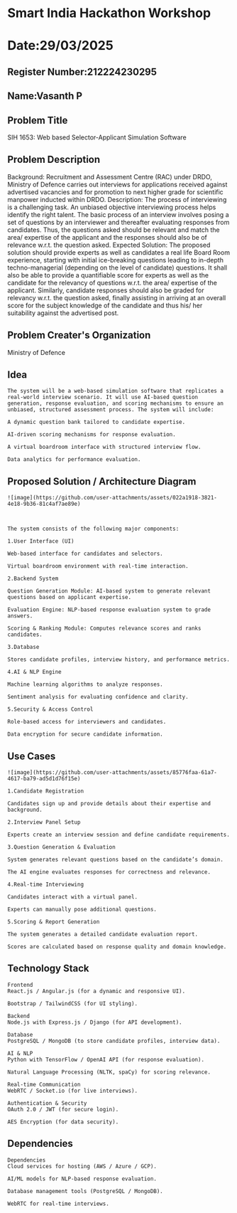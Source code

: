 # Smart India Hackathon Workshop
# Date:29/03/2025
## Register Number:212224230295
## Name:Vasanth P
## Problem Title
SIH 1653: Web based Selector-Applicant Simulation Software
## Problem Description
Background: Recruitment and Assessment Centre (RAC) under DRDO, Ministry of Defence carries out interviews for applications received against advertised vacancies and for promotion to next higher grade for scientific manpower inducted within DRDO. Description: The process of interviewing is a challenging task. An unbiased objective interviewing process helps identify the right talent. The basic process of an interview involves posing a set of questions by an interviewer and thereafter evaluating responses from candidates. Thus, the questions asked should be relevant and match the area/ expertise of the applicant and the responses should also be of relevance w.r.t. the question asked. Expected Solution: The proposed solution should provide experts as well as candidates a real life Board Room experience, starting with initial ice-breaking questions leading to in-depth techno-managerial (depending on the level of candidate) questions. It shall also be able to provide a quantifiable score for experts as well as the candidate for the relevancy of questions w.r.t. the area/ expertise of the applicant. Similarly, candidate responses should also be graded for relevancy w.r.t. the question asked, finally assisting in arriving at an overall score for the subject knowledge of the candidate and thus his/ her suitability against the advertised post.

## Problem Creater's Organization
Ministry of Defence

## Idea
```
The system will be a web-based simulation software that replicates a real-world interview scenario. It will use AI-based question generation, response evaluation, and scoring mechanisms to ensure an unbiased, structured assessment process. The system will include:

A dynamic question bank tailored to candidate expertise.

AI-driven scoring mechanisms for response evaluation.

A virtual boardroom interface with structured interview flow.

Data analytics for performance evaluation.
```

## Proposed Solution / Architecture Diagram
```
![image](https://github.com/user-attachments/assets/022a1918-3821-4e18-9b36-81c4af7ae89e)



The system consists of the following major components:

1.User Interface (UI)

Web-based interface for candidates and selectors.

Virtual boardroom environment with real-time interaction.

2.Backend System

Question Generation Module: AI-based system to generate relevant questions based on applicant expertise.

Evaluation Engine: NLP-based response evaluation system to grade answers.

Scoring & Ranking Module: Computes relevance scores and ranks candidates.

3.Database

Stores candidate profiles, interview history, and performance metrics.

4.AI & NLP Engine

Machine learning algorithms to analyze responses.

Sentiment analysis for evaluating confidence and clarity.

5.Security & Access Control

Role-based access for interviewers and candidates.

Data encryption for secure candidate information.

```
## Use Cases
```
![image](https://github.com/user-attachments/assets/85776faa-61a7-4617-ba79-ad5d1d76f15e)

1.Candidate Registration

Candidates sign up and provide details about their expertise and background.

2.Interview Panel Setup

Experts create an interview session and define candidate requirements.

3.Question Generation & Evaluation

System generates relevant questions based on the candidate’s domain.

The AI engine evaluates responses for correctness and relevance.

4.Real-time Interviewing

Candidates interact with a virtual panel.

Experts can manually pose additional questions.

5.Scoring & Report Generation

The system generates a detailed candidate evaluation report.

Scores are calculated based on response quality and domain knowledge.
```

## Technology Stack
```
Frontend
React.js / Angular.js (for a dynamic and responsive UI).

Bootstrap / TailwindCSS (for UI styling).

Backend
Node.js with Express.js / Django (for API development).

Database
PostgreSQL / MongoDB (to store candidate profiles, interview data).

AI & NLP
Python with TensorFlow / OpenAI API (for response evaluation).

Natural Language Processing (NLTK, spaCy) for scoring relevance.

Real-time Communication
WebRTC / Socket.io (for live interviews).

Authentication & Security
OAuth 2.0 / JWT (for secure login).

AES Encryption (for data security).

```

## Dependencies
```
Dependencies
Cloud services for hosting (AWS / Azure / GCP).

AI/ML models for NLP-based response evaluation.

Database management tools (PostgreSQL / MongoDB).

WebRTC for real-time interviews.

```

